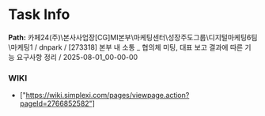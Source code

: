 # Task Info

**Path:** 카페24(주)\본사사업장\[CG]MI본부\마케팅센터\성장주도그룹\디지털마케팅6팀\마케팅1 / dnpark / [273318] 본부 내 소통 _ 협의체 미팅, 대표 보고 결과에 따른 기능 요구사항 정리 / 2025-08-01_00-00-00

### WIKI
- ["https://wiki.simplexi.com/pages/viewpage.action?pageId=2766852582"]

